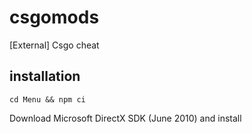 # csgomods
[External] Csgo cheat

## installation
`cd Menu && npm ci`

Download Microsoft DirectX SDK (June 2010) and install
